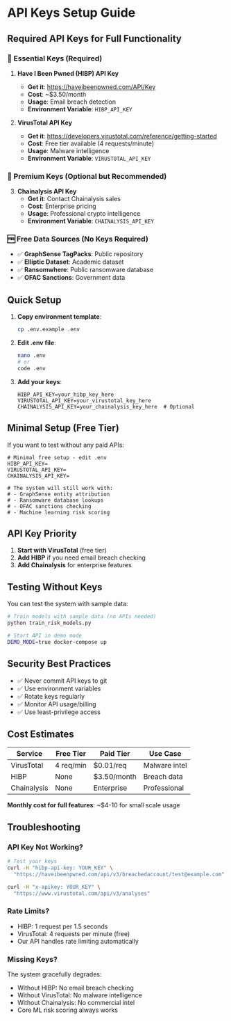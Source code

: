 # API Keys Setup Guide

## Required API Keys for Full Functionality

### 🔐 Essential Keys (Required)

1. **Have I Been Pwned (HIBP) API Key**
   - **Get it**: https://haveibeenpwned.com/API/Key
   - **Cost**: ~$3.50/month
   - **Usage**: Email breach detection
   - **Environment Variable**: `HIBP_API_KEY`

2. **VirusTotal API Key** 
   - **Get it**: https://developers.virustotal.com/reference/getting-started
   - **Cost**: Free tier available (4 requests/minute)
   - **Usage**: Malware intelligence
   - **Environment Variable**: `VIRUSTOTAL_API_KEY`

### 💎 Premium Keys (Optional but Recommended)

3. **Chainalysis API Key**
   - **Get it**: Contact Chainalysis sales
   - **Cost**: Enterprise pricing
   - **Usage**: Professional crypto intelligence
   - **Environment Variable**: `CHAINALYSIS_API_KEY`

### 🆓 Free Data Sources (No Keys Required)

- ✅ **GraphSense TagPacks**: Public repository
- ✅ **Elliptic Dataset**: Academic dataset
- ✅ **Ransomwhere**: Public ransomware database
- ✅ **OFAC Sanctions**: Government data

## Quick Setup

1. **Copy environment template**:
   ```bash
   cp .env.example .env
   ```

2. **Edit .env file**:
   ```bash
   nano .env
   # or
   code .env
   ```

3. **Add your keys**:
   ```env
   HIBP_API_KEY=your_hibp_key_here
   VIRUSTOTAL_API_KEY=your_virustotal_key_here
   CHAINALYSIS_API_KEY=your_chainalysis_key_here  # Optional
   ```

## Minimal Setup (Free Tier)

If you want to test without any paid APIs:

```env
# Minimal free setup - edit .env
HIBP_API_KEY=
VIRUSTOTAL_API_KEY=
CHAINALYSIS_API_KEY=

# The system will still work with:
# - GraphSense entity attribution
# - Ransomware database lookups  
# - OFAC sanctions checking
# - Machine learning risk scoring
```

## API Key Priority

1. **Start with VirusTotal** (free tier)
2. **Add HIBP** if you need email breach checking
3. **Add Chainalysis** for enterprise features

## Testing Without Keys

You can test the system with sample data:

```bash
# Train models with sample data (no APIs needed)
python train_risk_models.py

# Start API in demo mode
DEMO_MODE=true docker-compose up
```

## Security Best Practices

- ✅ Never commit API keys to git
- ✅ Use environment variables
- ✅ Rotate keys regularly
- ✅ Monitor API usage/billing
- ✅ Use least-privilege access

## Cost Estimates

| Service | Free Tier | Paid Tier | Use Case |
|---------|-----------|-----------|-----------|
| VirusTotal | 4 req/min | $0.01/req | Malware intel |
| HIBP | None | $3.50/month | Breach data |
| Chainalysis | None | Enterprise | Professional |

**Monthly cost for full features**: ~$4-10 for small scale usage

## Troubleshooting

### API Key Not Working?
```bash
# Test your keys
curl -H "hibp-api-key: YOUR_KEY" \
  "https://haveibeenpwned.com/api/v3/breachedaccount/test@example.com"

curl -H "x-apikey: YOUR_KEY" \
  "https://www.virustotal.com/api/v3/analyses"
```

### Rate Limits?
- HIBP: 1 request per 1.5 seconds
- VirusTotal: 4 requests per minute (free)
- Our API handles rate limiting automatically

### Missing Keys?
The system gracefully degrades:
- Without HIBP: No email breach checking
- Without VirusTotal: No malware intelligence  
- Without Chainalysis: No commercial intel
- Core ML risk scoring always works